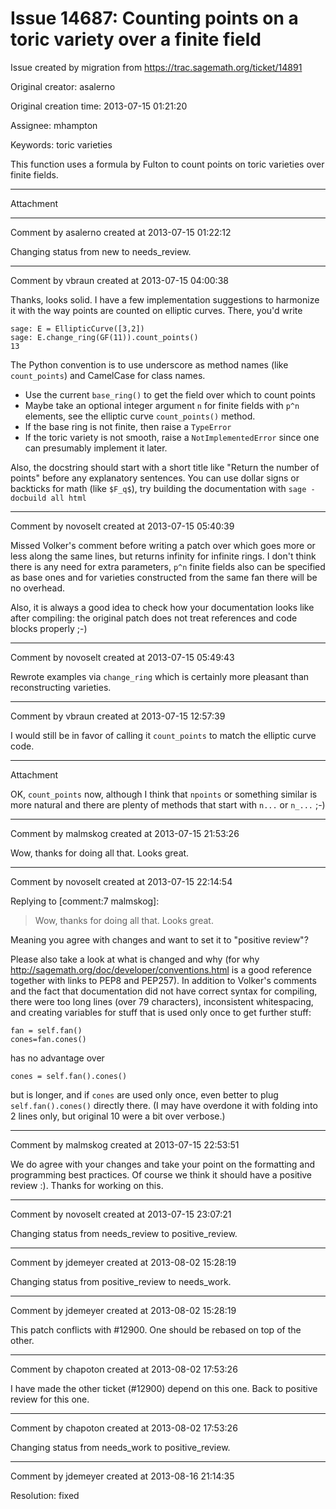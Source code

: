 # Issue 14687: Counting points on a toric variety over a finite field

Issue created by migration from https://trac.sagemath.org/ticket/14891

Original creator: asalerno

Original creation time: 2013-07-15 01:21:20

Assignee: mhampton

Keywords: toric varieties

This function uses a formula by Fulton to count points on toric varieties over finite fields.


---

Attachment


---

Comment by asalerno created at 2013-07-15 01:22:12

Changing status from new to needs_review.


---

Comment by vbraun created at 2013-07-15 04:00:38

Thanks, looks solid. I have a few implementation suggestions to harmonize it with the way points are counted on elliptic curves. There, you'd write

```
sage: E = EllipticCurve([3,2])
sage: E.change_ring(GF(11)).count_points()
13
```

The Python convention is to use underscore as method names (like `count_points`)
and CamelCase for class names. 

* Use the current `base_ring()` to get the field over which to count points 
* Maybe take an optional integer argument `n` for finite fields with `p^n` elements, see the elliptic curve `count_points()` method.
* If the base ring is not finite, then raise a `TypeError`
* If the toric variety is not smooth, raise a `NotImplementedError` since one can presumably implement it later.

Also, the docstring should start with a short title like "Return the number of points" before any explanatory sentences. You can use dollar signs or backticks for math (like `$F_q$`), try building the documentation with `sage -docbuild all html`


---

Comment by novoselt created at 2013-07-15 05:40:39

Missed Volker's comment before writing a patch over which goes more or less along the same lines, but returns infinity for infinite rings. I don't think there is any need for extra parameters, `p^n` finite fields also can be specified as base ones and for varieties constructed from the same fan there will be no overhead.

Also, it is always a good idea to check how your documentation looks like after compiling: the original patch does not treat references and code blocks properly ;-)


---

Comment by novoselt created at 2013-07-15 05:49:43

Rewrote examples via `change_ring` which is certainly more pleasant than reconstructing varieties.


---

Comment by vbraun created at 2013-07-15 12:57:39

I would still be in favor of calling it `count_points` to match the elliptic curve code.


---

Attachment

OK, `count_points` now, although I think that `npoints` or something similar is more natural and there are plenty of methods that start with `n...` or `n_...` ;-)


---

Comment by malmskog created at 2013-07-15 21:53:26

Wow, thanks for doing all that.  Looks great.


---

Comment by novoselt created at 2013-07-15 22:14:54

Replying to [comment:7 malmskog]:
> Wow, thanks for doing all that.  Looks great.

Meaning you agree with changes and want to set it to "positive review"?

Please also take a look at what is changed and why (for why http://sagemath.org/doc/developer/conventions.html is a good reference together with links to PEP8 and PEP257). In addition to Volker's comments and the fact that documentation did not have correct syntax for compiling, there were too long lines (over 79 characters), inconsistent whitespacing, and creating variables for stuff that is used only once to get further stuff:

```
fan = self.fan() 
cones=fan.cones()
```

has no advantage over

```
cones = self.fan().cones()
```

but is longer, and if `cones` are used only once, even better to plug `self.fan().cones()` directly there. (I may have overdone it with folding into 2 lines only, but original 10 were a bit over verbose.)


---

Comment by malmskog created at 2013-07-15 22:53:51

We do agree with your changes and take your point on the formatting and programming best practices.  Of course we think it should have a positive review :).  Thanks for working on this.


---

Comment by novoselt created at 2013-07-15 23:07:21

Changing status from needs_review to positive_review.


---

Comment by jdemeyer created at 2013-08-02 15:28:19

Changing status from positive_review to needs_work.


---

Comment by jdemeyer created at 2013-08-02 15:28:19

This patch conflicts with #12900. One should be rebased on top of the other.


---

Comment by chapoton created at 2013-08-02 17:53:26

I have made the other ticket (#12900) depend on this one. Back to positive review for this one.


---

Comment by chapoton created at 2013-08-02 17:53:26

Changing status from needs_work to positive_review.


---

Comment by jdemeyer created at 2013-08-16 21:14:35

Resolution: fixed
